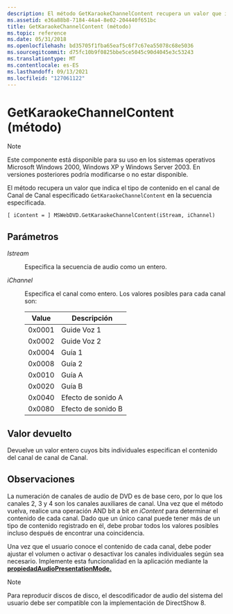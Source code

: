 ```yaml
---
description: El método GetKaraokeChannelContent recupera un valor que indica el tipo de contenido en el canal de canal de canal especificado en la secuencia especificada.
ms.assetid: e36a88b8-7184-44a4-8e02-204440f651bc
title: GetKaraokeChannelContent (método)
ms.topic: reference
ms.date: 05/31/2018
ms.openlocfilehash: bd35705f1fba65eaf5c6f7c67ea55078c68e5036
ms.sourcegitcommit: d75fc10b9f0825bbe5ce5045c90d4045e3c53243
ms.translationtype: MT
ms.contentlocale: es-ES
ms.lasthandoff: 09/13/2021
ms.locfileid: "127061122"
---
```

# <a name="getkaraokechannelcontent-method"></a>GetKaraokeChannelContent (método)

> [!Note]  
> Este componente está disponible para su uso en los sistemas operativos Microsoft Windows 2000, Windows XP y Windows Server 2003. En versiones posteriores podría modificarse o no estar disponible.

 

El método recupera un valor que indica el tipo de contenido en el canal de Canal de Canal especificado `GetKaraokeChannelContent` en la secuencia especificada.

``` syntax
[ iContent = ] MSWebDVD.GetKaraokeChannelContent(iStream, iChannel)
```

## <a name="parameters"></a>Parámetros

<dl> <dt>

<span id="iStream"></span><span id="istream"></span><span id="ISTREAM"></span>*Istream*
</dt> <dd>

Especifica la secuencia de audio como un entero.

</dd> <dt>

<span id="iChannel"></span><span id="ichannel"></span><span id="ICHANNEL"></span>*iChannel*
</dt> <dd>

Especifica el canal como entero. Los valores posibles para cada canal son:



| Value  | Descripción    |
|--------|----------------|
| 0x0001 | Guide Voz 1  |
| 0x0002 | Guide Voz 2  |
| 0x0004 | Guía 1 |
| 0x0008 | Guía 2 |
| 0x0010 | Guía A |
| 0x0020 | Guía B |
| 0x0040 | Efecto de sonido A |
| 0x0080 | Efecto de sonido B |



 

</dd> </dl>

## <a name="return-value"></a>Valor devuelto

Devuelve un valor entero cuyos bits individuales especifican el contenido del canal de canal de Canal.

## <a name="remarks"></a>Observaciones

La numeración de canales de audio de DVD es de base cero, por lo que los canales 2, 3 y 4 son los canales auxiliares de canal. Una vez que el método vuelva, realice una operación AND bit a bit *en iContent* para determinar el contenido de cada canal. Dado que un único canal puede tener más de un tipo de contenido registrado en él, debe probar todos los valores posibles incluso después de encontrar una coincidencia.

Una vez que el usuario conoce el contenido de cada canal, debe poder ajustar el volumen o activar o desactivar los canales individuales según sea necesario. Implemente esta funcionalidad en la aplicación mediante la [**propiedadAudioPresentationMode.**](karaokeaudiopresentationmode-property.md)

> [!Note]  
> Para reproducir discos de disco, el descodificador de audio del sistema del usuario debe ser compatible con la implementación de DirectShow 8.

 

 

 



